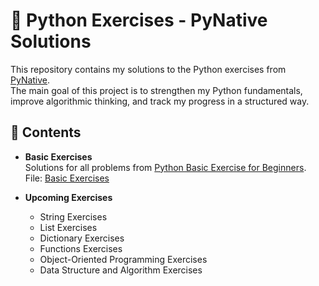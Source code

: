 # 🐍 Python Exercises - PyNative Solutions

This repository contains my solutions to the Python exercises from [PyNative](https://pynative.com/python-exercises/).  
The main goal of this project is to strengthen my Python fundamentals, improve algorithmic thinking, and track my progress in a structured way.  

## 📂 Contents

- **Basic Exercises**  
  Solutions for all problems from [Python Basic Exercise for Beginners](https://pynative.com/python-basic-exercise-for-beginners/).  
  File: [Basic Exercises](./Basic%20Exercises.ipynb)

- **Upcoming Exercises**
  - String Exercises
  - List Exercises
  - Dictionary Exercises
  - Functions Exercises
  - Object-Oriented Programming Exercises
  - Data Structure and Algorithm Exercises
